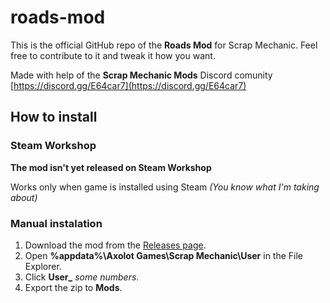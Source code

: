 # roads-mod

This is the official GitHub repo of the **Roads Mod** for Scrap Mechanic. Feel free to contribute to it and tweak it how you want.

Made with help of the **Scrap Mechanic Mods** Discord comunity [https://discord.gg/E64car7](https://discord.gg/E64car7)

## How to install

### Steam Workshop
**The mod isn't yet released on Steam Workshop**

Works only when game is installed using Steam *(You know what I'm taking about)*

### Manual instalation
 1. Download the mod from the [Releases page](https://github.com/123skiper/roads-mod/releases).
 2. Open **%appdata%\Axolot Games\Scrap Mechanic\User** in the File Explorer.
 3. Click **User_** *some numbers*.
 4. Export the zip to **Mods**.
